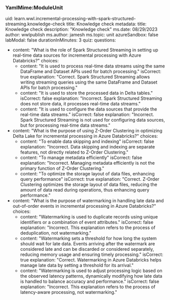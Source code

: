 ### YamlMime:ModuleUnit
uid: learn.wwl.incremental-processing-with-spark-structured-streaming.knowledge-check
title: Knowledge check
metadata:
  title: Knowledge check
  description: "Knowledge check"
  ms.date: 08/29/2023
  author: wwlpublish
  ms.author: jamesh
  ms.topic: unit
azureSandbox: false
labModal: false
durationInMinutes: 3
quiz:
  questions:
  - content: "What is the role of Spark Structured Streaming in setting up real-time data sources for incremental processing with Azure Databricks?"
    choices:
    - content: "It is used to process real-time data streams using the same DataFrame and Dataset APIs used for batch processing."
      isCorrect: true
      explanation: "Correct. Spark Structured Streaming allows writing streaming queries using the same DataFrame and Dataset APIs for batch processing."
    - content: "It is used to store the processed data in Delta tables."
      isCorrect: false
      explanation: "Incorrect. Spark Structured Streaming does not store data, it processes real-time data streams."
    - content: "It is used to configure the data sources that provide the real-time data streams."
      isCorrect: false
      explanation: "Incorrect. Spark Structured Streaming is not used for configuring data sources, but for processing real-time data streams."
  - content: "What is the purpose of using Z-Order Clustering in optimizing Delta Lake for incremental processing in Azure Databricks?"
    choices:
    - content: "To enable data skipping and indexing"
      isCorrect: false
      explanation: "Incorrect. Data skipping and indexing are separate features, not directly related to Z-Order Clustering."
    - content: "To manage metadata efficiently"
      isCorrect: false
      explanation: "Incorrect. Managing metadata efficiently is not the primary function of Z-Order Clustering."
    - content: "To optimize the storage layout of data files, enhancing query performance"
      isCorrect: true
      explanation: "Correct. Z-Order Clustering optimizes the storage layout of data files, reducing the amount of data read during operations, thus enhancing query performance."
  - content: "What is the purpose of watermarking in handling late data and out-of-order events in incremental processing in Azure Databricks?"
    choices:
    - content: "Watermarking is used to duplicate records using unique identifiers or a combination of event attributes."
      isCorrect: false
      explanation: "Incorrect. This explanation refers to the process of deduplication, not watermarking."
    - content: "Watermarking sets a threshold for how long the system should wait for late data. Events arriving after the watermark are considered late and can be discarded or considered separately, reducing memory usage and ensuring timely processing."
      isCorrect: true
      explanation: "Correct. Watermarking in Azure Databricks helps manage late data by setting a threshold for its arrival."
    - content: "Watermarking is used to adjust processing logic based on the observed latency patterns, dynamically modifying how late data is handled to balance accuracy and performance."
      isCorrect: false
      explanation: "Incorrect. This explanation refers to the process of latency-aware processing, not watermarking."
